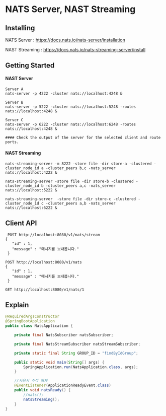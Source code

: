 NATS Server, NAST Streaming
===================

## Installing
NATS Server : https://docs.nats.io/nats-server/installation

NAST Streaming : https://docs.nats.io/nats-streaming-server/install

## Getting Started
#### NAST Server
~~~
Server A
nats-server -p 4222 -cluster nats://localhost:4248 &

Server B
nats-server -p 5222 -cluster nats://localhost:5248 -routes nats://localhost:4248 &

Server C
nats-server -p 6222 -cluster nats://localhost:6248 -routes nats://localhost:4248 &

#### Check the output of the server for the selected client and route ports.
~~~
#### NAST Streaming
~~~
nats-streaming-server -m 8222 -store file -dir store-a -clustered -cluster_node_id a -cluster_peers b,c -nats_server nats://localhost:4222 &

nats-streaming-server -store file -dir store-b -clustered -cluster_node_id b -cluster_peers a,c -nats_server nats://localhost:5222 &

nats-streaming-server  -store file -dir store-c -clustered -cluster_node_id c -cluster_peers a,b -nats_server nats://localhost:6222 &
~~~

## Client API
~~~
 POST http://localhost:8080/v1/nats/stream
{
   "id" : 1,
   "message" : "메시지를 보내봅니다."
 }
~~~
~~~
POST http://localhost:8080/v1/nats
{
   "id" : 1,
   "message" : "메시지를 보내봅니다."
 }
~~~
~~~
GET http://localhost:8080/v1/nats/1
~~~

## Explain
~~~java
@RequiredArgsConstructor
@SpringBootApplication
public class NatsApplication {

	private final NatsSubscriber natsSubscriber;

	private final NatsStreamSubscriber natsStreamSubscriber;

	private static final String GROUP_ID = "findByIdGroup";

	public static void main(String[] args) {
		SpringApplication.run(NatsApplication.class, args);
	}

	//사용시 주석 해제 
	@EventListener(ApplicationReadyEvent.class)
	public void natsReady() {
		//nats();
		natsStreaming();
	}
}
~~~